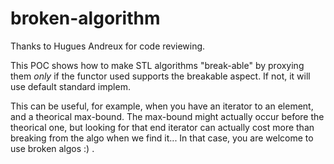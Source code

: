 # broken-algorithm

Thanks to Hugues Andreux for code reviewing.

This POC shows how to make STL algorithms "break-able" by proxying them *only* if the functor used supports the breakable aspect. If not, it will use default standard implem.

This can be useful, for example, when you have an iterator to an element, and a theorical max-bound. The max-bound might actually occur before the theorical one, but looking for that end iterator can actually cost more than breaking from the algo when we find it... In that case, you are welcome to use broken algos :) .

